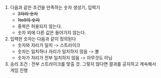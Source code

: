 

1. 다음과 같은 조건을 만족하는 숫자 생성기, 입력기
   - ~~3자리 숫자~~
   - ~~1to9의 숫자~~
   - 중복은 허용되지 않는다.
   - 숫자 외에 다른 값은 들어가지 않는다.
3. 입력한 숫자는 다음과 같이 정의된다
   -  숫자와 자리가 일치 -> 스트라이크
   - 숫자는 일치하나 자리가 일치하지 않음 -> 볼
   - 숫자가 자리가 전부 일치하지 않음 -> 아무것도 아님
4. 승리 조건 : 전부 스트라이크를 맞출 것. 그렇지 않다면 결과를 공지하고 계속해서 게임 진행
